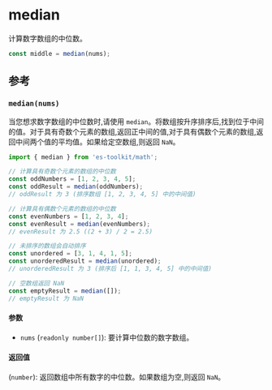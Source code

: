 # median

计算数字数组的中位数。

```typescript
const middle = median(nums);
```

## 参考

### `median(nums)`

当您想求数字数组的中位数时,请使用 `median`。将数组按升序排序后,找到位于中间的值。对于具有奇数个元素的数组,返回正中间的值,对于具有偶数个元素的数组,返回中间两个值的平均值。如果给定空数组,则返回 `NaN`。

```typescript
import { median } from 'es-toolkit/math';

// 计算具有奇数个元素的数组的中位数
const oddNumbers = [1, 2, 3, 4, 5];
const oddResult = median(oddNumbers);
// oddResult 为 3 (排序数组 [1, 2, 3, 4, 5] 中的中间值)

// 计算具有偶数个元素的数组的中位数
const evenNumbers = [1, 2, 3, 4];
const evenResult = median(evenNumbers);
// evenResult 为 2.5 ((2 + 3) / 2 = 2.5)

// 未排序的数组会自动排序
const unordered = [3, 1, 4, 1, 5];
const unorderedResult = median(unordered);
// unorderedResult 为 3 (排序后 [1, 1, 3, 4, 5] 中的中间值)

// 空数组返回 NaN
const emptyResult = median([]);
// emptyResult 为 NaN
```

#### 参数

- `nums` (`readonly number[]`): 要计算中位数的数字数组。

#### 返回值

(`number`): 返回数组中所有数字的中位数。如果数组为空,则返回 `NaN`。
